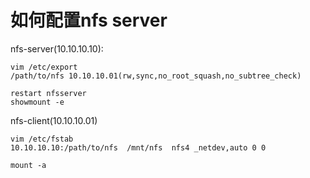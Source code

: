 # 如何配置nfs server
nfs-server(10.10.10.10):

```
vim /etc/export
/path/to/nfs 10.10.10.01(rw,sync,no_root_squash,no_subtree_check)
```

```
restart nfsserver
showmount -e
```

nfs-client(10.10.10.01)

```
vim /etc/fstab
10.10.10.10:/path/to/nfs  /mnt/nfs  nfs4 _netdev,auto 0 0 
```

```
mount -a
```
